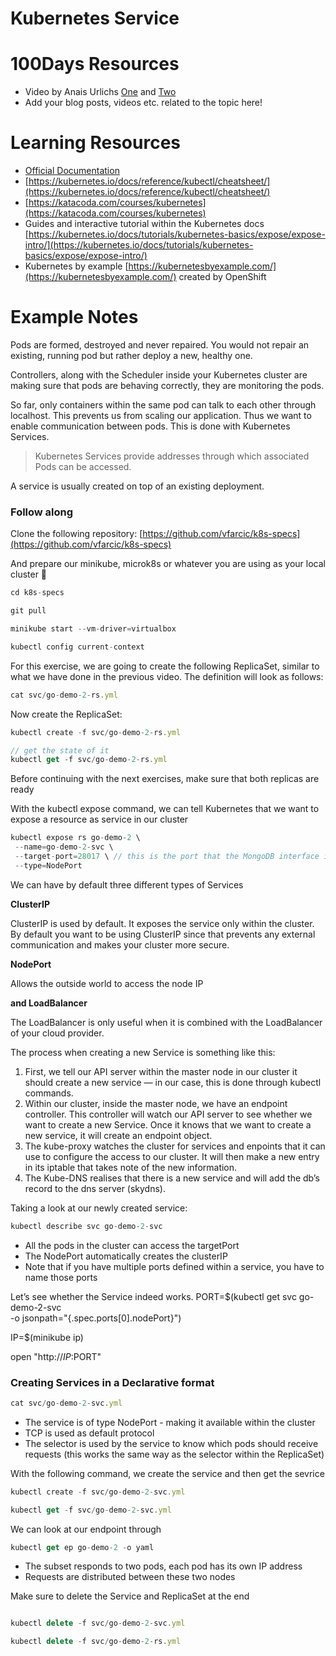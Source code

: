 # Kubernetes Service

# 100Days Resources
- Video by Anais Urlichs [One](https://youtu.be/4_felE4hMog) and [Two](https://youtu.be/vxA4IP3K7Z4)
- Add your blog posts, videos etc. related to the topic here!

# Learning Resources
- [Official Documentation](https://kubernetes.io/docs/concepts/services-networking/service/)
- [https://kubernetes.io/docs/reference/kubectl/cheatsheet/](https://kubernetes.io/docs/reference/kubectl/cheatsheet/)
- [https://katacoda.com/courses/kubernetes](https://katacoda.com/courses/kubernetes)
- Guides and interactive tutorial within the Kubernetes docs [https://kubernetes.io/docs/tutorials/kubernetes-basics/expose/expose-intro/](https://kubernetes.io/docs/tutorials/kubernetes-basics/expose/expose-intro/)
- Kubernetes by example [https://kubernetesbyexample.com/](https://kubernetesbyexample.com/) created by OpenShift

# Example Notes

Pods are formed, destroyed and never repaired. You would not repair an existing, running pod but rather deploy a new, healthy one.

Controllers, along with the Scheduler inside your Kubernetes cluster are making sure that pods are behaving correctly, they are monitoring the pods. 

So far, only containers within the same pod can talk to each other through localhost. This prevents us from scaling our application. Thus we want to enable communication between pods. This is done with Kubernetes Services.

> Kubernetes Services provide addresses through which associated Pods can be accessed.

A service is usually created on top of an existing deployment.

### Follow along

Clone the following repository: [https://github.com/vfarcic/k8s-specs](https://github.com/vfarcic/k8s-specs)

And prepare our minikube, microk8s or whatever you are using as your local cluster 🙂

```jsx
cd k8s-specs

git pull

minikube start --vm-driver=virtualbox

kubectl config current-context
```

For this exercise, we are going to create the following ReplicaSet, similar to what we have done in the previous video. The definition will look as follows:

```jsx
cat svc/go-demo-2-rs.yml
```

Now create the ReplicaSet:

```jsx
kubectl create -f svc/go-demo-2-rs.yml

// get the state of it
kubectl get -f svc/go-demo-2-rs.yml
```

Before continuing with the next exercises, make sure that both replicas are ready

With the kubectl expose command, we can tell Kubernetes that we want to expose a resource as service in our cluster

```jsx
kubectl expose rs go-demo-2 \
 --name=go-demo-2-svc \
 --target-port=28017 \ // this is the port that the MongoDB interface is listening to
 --type=NodePort
```

We can have by default three different types of Services

**ClusterIP**

ClusterIP is used by default. It exposes the service only within the cluster. By default you want to be using ClusterIP since that prevents any external communication and makes your cluster more secure. 

**NodePort** 

Allows the outside world to access the node IP

**and LoadBalancer**

The LoadBalancer is only useful when it is combined with the LoadBalancer of your cloud provider.

The process when creating a new Service is something like this:

1. First, we tell our API server within the master node in our cluster it should create a new service — in our case, this is done through kubectl commands.
2. Within our cluster, inside the master node, we have an endpoint controller. This controller will watch our API server to see whether we want to create a new Service. Once it knows that we want to create a new service, it will create an endpoint object.
3. The kube-proxy watches the cluster for services and enpoints that it can use to configure the access to our cluster. It will then make a new entry in its iptable that takes note of the new information.
4. The Kube-DNS realises that there is a new service and will add the db’s record to the dns server (skydns).

Taking a look at our newly created service:

```jsx
kubectl describe svc go-demo-2-svc
```

- All the pods in the cluster can access the targetPort
- The NodePort automatically creates the clusterIP
- Note that if you have multiple ports defined within a service, you have to name those ports

Let’s see whether the Service indeed works.
PORT=$(kubectl get svc go-demo-2-svc \
-o jsonpath="{.spec.ports[0].nodePort}")

IP=$(minikube ip)

 open "http://$IP:$PORT"

### Creating Services in a Declarative format

```jsx
cat svc/go-demo-2-svc.yml
```

- The service is of type NodePort - making it available within the cluster
- TCP is used as default protocol
- The selector is used by the service to know which pods should receive requests (this works the same way as the selector within the ReplicaSet)

With the following command, we create the service and then get the sevrice

```jsx
kubectl create -f svc/go-demo-2-svc.yml

kubectl get -f svc/go-demo-2-svc.yml
```

We can look at our endpoint through

```jsx
kubectl get ep go-demo-2 -o yaml
```

- The subset responds to two pods, each pod has its own IP address
- Requests are distributed between these two nodes

Make sure to delete the Service and ReplicaSet at the end

```jsx

kubectl delete -f svc/go-demo-2-svc.yml

kubectl delete -f svc/go-demo-2-rs.yml
```
